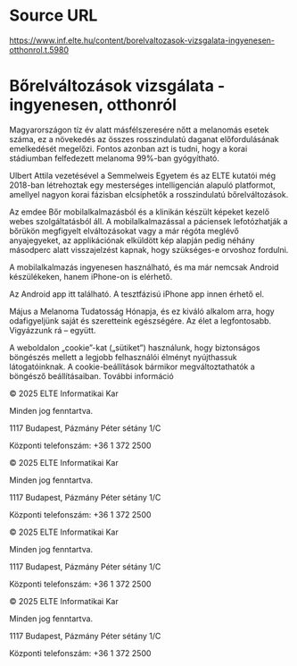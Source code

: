 # Source URL
https://www.inf.elte.hu/content/borelvaltozasok-vizsgalata-ingyenesen-otthonrol.t.5980

# Bőrelváltozások vizsgálata - ingyenesen, otthonról
Magyarországon tíz év alatt másfélszeresére nőtt a melanomás esetek száma, ez a növekedés az összes rosszindulatú daganat előfordulásának emelkedését megelőzi. Fontos azonban azt is tudni, hogy a korai stádiumban felfedezett melanoma 99%-ban gyógyítható.

Ulbert Attila vezetésével a Semmelweis Egyetem és az ELTE kutatói még 2018-ban létrehoztak egy mesterséges intelligencián alapuló platformot, amellyel nagyon korai fázisban elcsíphetők a rosszindulatú bőrelváltozások.

Az emdee Bőr mobilalkalmazásból és a klinikán készült képeket kezelő webes szolgáltatásból áll. A mobilalkalmazással a páciensek lefotózhatják a bőrükön megfigyelt elváltozásokat vagy a már régóta meglévő anyajegyeket, az applikációnak elküldött kép alapján pedig néhány másodperc alatt visszajelzést kapnak, hogy szükséges-e orvoshoz fordulni.

A mobilalkalmazás ingyenesen használható, és ma már nemcsak Android készülékeken, hanem iPhone-on is elérhető.

Az Android app itt található.
A tesztfázisú iPhone app innen érhető el.

Május a Melanoma Tudatosság Hónapja, és ez kiváló alkalom arra, hogy odafigyeljünk saját és szeretteink egészségére. Az élet a legfontosabb. Vigyázzunk rá – együtt.

A weboldalon „cookie”-kat („sütiket”) használunk, hogy biztonságos böngészés mellett a legjobb felhasználói élményt nyújthassuk látogatóinknak. A cookie-beállítások bármikor megváltoztathatók a böngésző beállításaiban. További információ

© 2025 ELTE Informatikai Kar

Minden jog fenntartva.

1117 Budapest, Pázmány Péter sétány 1/C

Központi telefonszám: +36 1 372 2500

© 2025 ELTE Informatikai Kar

Minden jog fenntartva.

1117 Budapest, Pázmány Péter sétány 1/C

Központi telefonszám: +36 1 372 2500

© 2025 ELTE Informatikai Kar

Minden jog fenntartva.

1117 Budapest, Pázmány Péter sétány 1/C

Központi telefonszám: +36 1 372 2500

© 2025 ELTE Informatikai Kar

Minden jog fenntartva.

1117 Budapest, Pázmány Péter sétány 1/C

Központi telefonszám: +36 1 372 2500